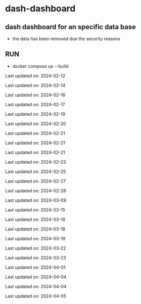 # dash-dashboard

## dash dashboard for an specific data base

* the data has been removed due the security reasons

## RUN 

* docker compose up --build


Last updated on: 2024-02-12

Last updated on: 2024-02-14

Last updated on: 2024-02-16

Last updated on: 2024-02-17

Last updated on: 2024-02-19

Last updated on: 2024-02-20

Last updated on: 2024-02-21

Last updated on: 2024-02-21

Last updated on: 2024-02-21

Last updated on: 2024-02-23

Last updated on: 2024-02-25

Last updated on: 2024-02-27

Last updated on: 2024-02-28

Last updated on: 2024-03-09

Last updated on: 2024-03-15

Last updated on: 2024-03-16

Last updated on: 2024-03-18

Last updated on: 2024-03-19

Last updated on: 2024-03-22

Last updated on: 2024-03-23

Last updated on: 2024-04-01

Last updated on: 2024-04-04

Last updated on: 2024-04-04

Last updated on: 2024-04-05